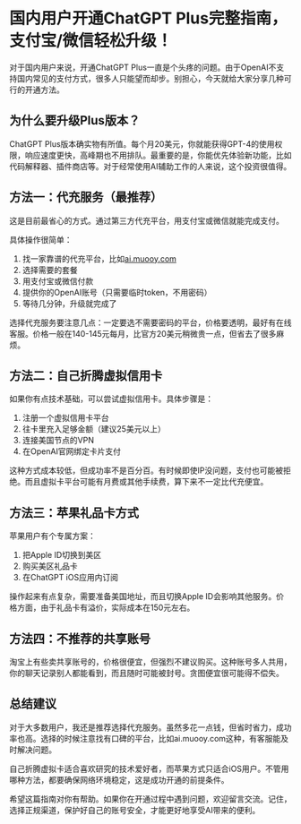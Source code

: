 # 国内用户开通ChatGPT Plus完整指南，支付宝/微信轻松升级！

对于国内用户来说，开通ChatGPT Plus一直是个头疼的问题。由于OpenAI不支持国内常见的支付方式，很多人只能望而却步。别担心，今天就给大家分享几种可行的开通方法。

## 为什么要升级Plus版本？

ChatGPT Plus版本确实物有所值。每个月20美元，你就能获得GPT-4的使用权限，响应速度更快，高峰期也不用排队。最重要的是，你能优先体验新功能，比如代码解释器、插件商店等。对于经常使用AI辅助工作的人来说，这个投资很值得。

## 方法一：代充服务（最推荐）

这是目前最省心的方式。通过第三方代充平台，用支付宝或微信就能完成支付。

具体操作很简单：
1. 找一家靠谱的代充平台，比如[ai.muooy.com](https://ai.muooy.com)
2. 选择需要的套餐
3. 用支付宝或微信付款
4. 提供你的OpenAI账号（只需要临时token，不用密码）
5. 等待几分钟，升级就完成了

选择代充服务要注意几点：一定要选不需要密码的平台，价格要透明，最好有在线客服。价格一般在140-145元每月，比官方20美元稍微贵一点，但省去了很多麻烦。

## 方法二：自己折腾虚拟信用卡

如果你有点技术基础，可以尝试虚拟信用卡。具体步骤是：
1. 注册一个虚拟信用卡平台
2. 往卡里充入足够金额（建议25美元以上）
3. 连接美国节点的VPN
4. 在OpenAI官网绑定卡片支付

这种方式成本较低，但成功率不是百分百。有时候即使IP没问题，支付也可能被拒绝。而且虚拟卡平台可能有月费或其他手续费，算下来不一定比代充便宜。

## 方法三：苹果礼品卡方式

苹果用户有个专属方案：
1. 把Apple ID切换到美区
2. 购买美区礼品卡
3. 在ChatGPT iOS应用内订阅

操作起来有点复杂，需要准备美国地址，而且切换Apple ID会影响其他服务。价格方面，由于礼品卡有溢价，实际成本在150元左右。

## 方法四：不推荐的共享账号

淘宝上有些卖共享账号的，价格很便宜，但强烈不建议购买。这种账号多人共用，你的聊天记录别人都能看到，而且随时可能被封号。贪图便宜很可能得不偿失。

## 总结建议

对于大多数用户，我还是推荐选择代充服务。虽然多花一点钱，但省时省力，成功率也高。选择的时候注意找有口碑的平台，比如ai.muooy.com这种，有客服能及时解决问题。

自己折腾虚拟卡适合喜欢研究的技术爱好者，而苹果方式只适合iOS用户。不管用哪种方法，都要确保网络环境稳定，这是成功开通的前提条件。

希望这篇指南对你有帮助。如果你在开通过程中遇到问题，欢迎留言交流。记住，选择正规渠道，保护好自己的账号安全，才能更好地享受AI带来的便利。
